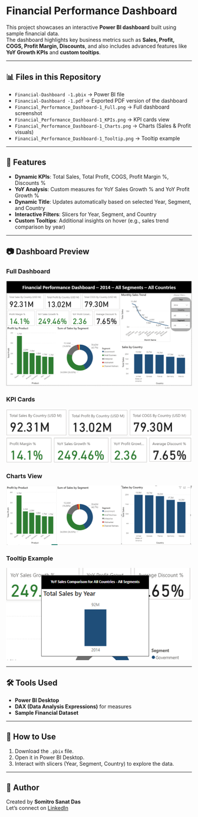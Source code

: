 # Financial Performance Dashboard

This project showcases an interactive **Power BI dashboard** built using sample financial data.  
The dashboard highlights key business metrics such as **Sales, Profit, COGS, Profit Margin, Discounts**, and also includes advanced features like **YoY Growth KPIs** and **custom tooltips**.

---

## 📊 Files in this Repository
- `Financial-Dashboard -1.pbix` → Power BI file  
- `Financial-Dashboard -1.pdf` → Exported PDF version of the dashboard  
- `Financial_Performance_Dashboard-1_Full.png` → Full dashboard screenshot  
- `Financial_Performance_Dashboard-1_KPIs.png` → KPI cards view  
- `Financial_Performance_Dashboard-1_Charts.png` → Charts (Sales & Profit visuals)  
- `Financial_Performance_Dashboard-1_Tooltip.png` → Tooltip example  

---

## 🚀 Features
- **Dynamic KPIs**: Total Sales, Total Profit, COGS, Profit Margin %, Discounts %  
- **YoY Analysis**: Custom measures for YoY Sales Growth % and YoY Profit Growth %  
- **Dynamic Title**: Updates automatically based on selected Year, Segment, and Country  
- **Interactive Filters**: Slicers for Year, Segment, and Country  
- **Custom Tooltips**: Additional insights on hover (e.g., sales trend comparison by year)  

---

## 📷 Dashboard Preview

### Full Dashboard
![Full Dashboard](Financial_Performance_Dashboard-1_Full.png)

### KPI Cards
![KPI Cards](Financial_Performance_Dashboard-1_KPIs.png)

### Charts View
![Charts](Financial_Performance_Dashboard-1_Charts.png)

### Tooltip Example
![Tooltip](Financial_Performance_Dashboard-1_Tooltip.png)

---

## 🛠 Tools Used
- **Power BI Desktop**  
- **DAX (Data Analysis Expressions)** for measures  
- **Sample Financial Dataset**  

---

## 📌 How to Use
1. Download the `.pbix` file.  
2. Open it in Power BI Desktop.  
3. Interact with slicers (Year, Segment, Country) to explore the data.  

---

## 🔗 Author
Created by **Somitro Sanat Das**  
Let’s connect on [LinkedIn](https://www.linkedin.com/in/somitro-das-ba5561105/)
